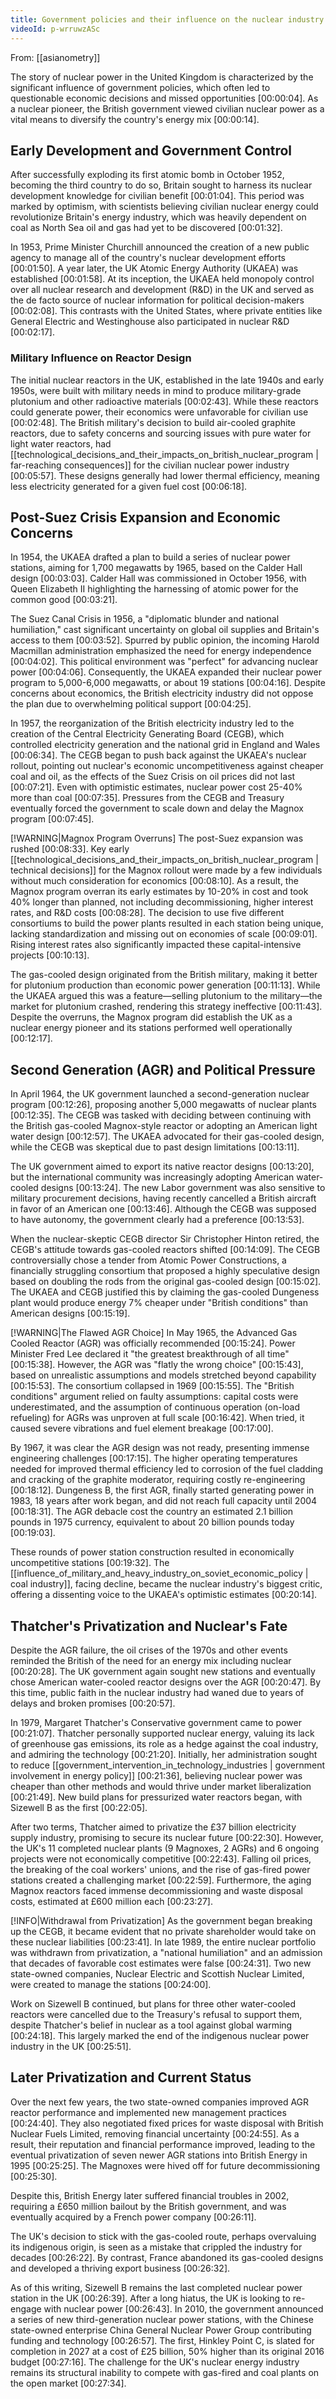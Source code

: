 ```yaml
---
title: Government policies and their influence on the nuclear industry
videoId: p-wrruwzASc
---
```


From: [[asianometry]] <br/> 

The story of nuclear power in the United Kingdom is characterized by the significant influence of government policies, which often led to questionable economic decisions and missed opportunities <a class="yt-timestamp" data-t="00:00:04">[00:00:04]</a>. As a nuclear pioneer, the British government viewed civilian nuclear power as a vital means to diversify the country's energy mix <a class="yt-timestamp" data-t="00:00:14">[00:00:14]</a>.

## Early Development and Government Control

After successfully exploding its first atomic bomb in October 1952, becoming the third country to do so, Britain sought to harness its nuclear development knowledge for civilian benefit <a class="yt-timestamp" data-t="00:01:04">[00:01:04]</a>. This period was marked by optimism, with scientists believing civilian nuclear energy could revolutionize Britain's energy industry, which was heavily dependent on coal as North Sea oil and gas had yet to be discovered <a class="yt-timestamp" data-t="00:01:32">[00:01:32]</a>.

In 1953, Prime Minister Churchill announced the creation of a new public agency to manage all of the country's nuclear development efforts <a class="yt-timestamp" data-t="00:01:50">[00:01:50]</a>. A year later, the UK Atomic Energy Authority (UKAEA) was established <a class="yt-timestamp" data-t="00:01:58">[00:01:58]</a>. At its inception, the UKAEA held monopoly control over all nuclear research and development (R&D) in the UK and served as the de facto source of nuclear information for political decision-makers <a class="yt-timestamp" data-t="00:02:08">[00:02:08]</a>. This contrasts with the United States, where private entities like General Electric and Westinghouse also participated in nuclear R&D <a class="yt-timestamp" data-t="00:02:17">[00:02:17]</a>.

### Military Influence on Reactor Design

The initial nuclear reactors in the UK, established in the late 1940s and early 1950s, were built with military needs in mind to produce military-grade plutonium and other radioactive materials <a class="yt-timestamp" data-t="00:02:43">[00:02:43]</a>. While these reactors could generate power, their economics were unfavorable for civilian use <a class="yt-timestamp" data-t="00:02:48">[00:02:48]</a>. The British military's decision to build air-cooled graphite reactors, due to safety concerns and sourcing issues with pure water for light water reactors, had [[technological_decisions_and_their_impacts_on_british_nuclear_program | far-reaching consequences]] for the civilian nuclear power industry <a class="yt-timestamp" data-t="00:05:57">[00:05:57]</a>. These designs generally had lower thermal efficiency, meaning less electricity generated for a given fuel cost <a class="yt-timestamp" data-t="00:06:18">[00:06:18]</a>.

## Post-Suez Crisis Expansion and Economic Concerns

In 1954, the UKAEA drafted a plan to build a series of nuclear power stations, aiming for 1,700 megawatts by 1965, based on the Calder Hall design <a class="yt-timestamp" data-t="00:03:03">[00:03:03]</a>. Calder Hall was commissioned in October 1956, with Queen Elizabeth II highlighting the harnessing of atomic power for the common good <a class="yt-timestamp" data-t="00:03:21">[00:03:21]</a>.

The Suez Canal Crisis in 1956, a "diplomatic blunder and national humiliation," cast significant uncertainty on global oil supplies and Britain's access to them <a class="yt-timestamp" data-t="00:03:52">[00:03:52]</a>. Spurred by public opinion, the incoming Harold Macmillan administration emphasized the need for energy independence <a class="yt-timestamp" data-t="00:04:02">[00:04:02]</a>. This political environment was "perfect" for advancing nuclear power <a class="yt-timestamp" data-t="00:04:06">[00:04:06]</a>. Consequently, the UKAEA expanded their nuclear power program to 5,000-6,000 megawatts, or about 19 stations <a class="yt-timestamp" data-t="00:04:16">[00:04:16]</a>. Despite concerns about economics, the British electricity industry did not oppose the plan due to overwhelming political support <a class="yt-timestamp" data-t="00:04:25">[00:04:25]</a>.

In 1957, the reorganization of the British electricity industry led to the creation of the Central Electricity Generating Board (CEGB), which controlled electricity generation and the national grid in England and Wales <a class="yt-timestamp" data-t="00:06:34">[00:06:34]</a>. The CEGB began to push back against the UKAEA's nuclear rollout, pointing out nuclear's economic uncompetitiveness against cheaper coal and oil, as the effects of the Suez Crisis on oil prices did not last <a class="yt-timestamp" data-t="00:07:21">[00:07:21]</a>. Even with optimistic estimates, nuclear power cost 25-40% more than coal <a class="yt-timestamp" data-t="00:07:35">[00:07:35]</a>. Pressures from the CEGB and Treasury eventually forced the government to scale down and delay the Magnox program <a class="yt-timestamp" data-t="00:07:45">[00:07:45]</a>.

[!WARNING|Magnox Program Overruns]
The post-Suez expansion was rushed <a class="yt-timestamp" data-t="00:08:33">[00:08:33]</a>. Key early [[technological_decisions_and_their_impacts_on_british_nuclear_program | technical decisions]] for the Magnox rollout were made by a few individuals without much consideration for economics <a class="yt-timestamp" data-t="00:08:10">[00:08:10]</a>. As a result, the Magnox program overran its early estimates by 10-20% in cost and took 40% longer than planned, not including decommissioning, higher interest rates, and R&D costs <a class="yt-timestamp" data-t="00:08:28">[00:08:28]</a>. The decision to use five different consortiums to build the power plants resulted in each station being unique, lacking standardization and missing out on economies of scale <a class="yt-timestamp" data-t="00:09:01">[00:09:01]</a>. Rising interest rates also significantly impacted these capital-intensive projects <a class="yt-timestamp" data-t="00:10:13">[00:10:13]</a>.

The gas-cooled design originated from the British military, making it better for plutonium production than economic power generation <a class="yt-timestamp" data-t="00:11:13">[00:11:13]</a>. While the UKAEA argued this was a feature—selling plutonium to the military—the market for plutonium crashed, rendering this strategy ineffective <a class="yt-timestamp" data-t="00:11:43">[00:11:43]</a>. Despite the overruns, the Magnox program did establish the UK as a nuclear energy pioneer and its stations performed well operationally <a class="yt-timestamp" data-t="00:12:17">[00:12:17]</a>.

## Second Generation (AGR) and Political Pressure

In April 1964, the UK government launched a second-generation nuclear program <a class="yt-timestamp" data-t="00:12:26">[00:12:26]</a>, proposing another 5,000 megawatts of nuclear plants <a class="yt-timestamp" data-t="00:12:35">[00:12:35]</a>. The CEGB was tasked with deciding between continuing with the British gas-cooled Magnox-style reactor or adopting an American light water design <a class="yt-timestamp" data-t="00:12:57">[00:12:57]</a>. The UKAEA advocated for their gas-cooled design, while the CEGB was skeptical due to past design limitations <a class="yt-timestamp" data-t="00:13:11">[00:13:11]</a>.

The UK government aimed to export its native reactor designs <a class="yt-timestamp" data-t="00:13:20">[00:13:20]</a>, but the international community was increasingly adopting American water-cooled designs <a class="yt-timestamp" data-t="00:13:24">[00:13:24]</a>. The new Labor government was also sensitive to military procurement decisions, having recently cancelled a British aircraft in favor of an American one <a class="yt-timestamp" data-t="00:13:46">[00:13:46]</a>. Although the CEGB was supposed to have autonomy, the government clearly had a preference <a class="yt-timestamp" data-t="00:13:53">[00:13:53]</a>.

When the nuclear-skeptic CEGB director Sir Christopher Hinton retired, the CEGB's attitude towards gas-cooled reactors shifted <a class="yt-timestamp" data-t="00:14:09">[00:14:09]</a>. The CEGB controversially chose a tender from Atomic Power Constructions, a financially struggling consortium that proposed a highly speculative design based on doubling the rods from the original gas-cooled design <a class="yt-timestamp" data-t="00:15:02">[00:15:02]</a>. The UKAEA and CEGB justified this by claiming the gas-cooled Dungeness plant would produce energy 7% cheaper under "British conditions" than American designs <a class="yt-timestamp" data-t="00:15:19">[00:15:19]</a>.

[!WARNING|The Flawed AGR Choice]
In May 1965, the Advanced Gas Cooled Reactor (AGR) was officially recommended <a class="yt-timestamp" data-t="00:15:24">[00:15:24]</a>. Power Minister Fred Lee declared it "the greatest breakthrough of all time" <a class="yt-timestamp" data-t="00:15:38">[00:15:38]</a>. However, the AGR was "flatly the wrong choice" <a class="yt-timestamp" data-t="00:15:43">[00:15:43]</a>, based on unrealistic assumptions and models stretched beyond capability <a class="yt-timestamp" data-t="00:15:53">[00:15:53]</a>. The consortium collapsed in 1969 <a class="yt-timestamp" data-t="00:15:55">[00:15:55]</a>. The "British conditions" argument relied on faulty assumptions: capital costs were underestimated, and the assumption of continuous operation (on-load refueling) for AGRs was unproven at full scale <a class="yt-timestamp" data-t="00:16:42">[00:16:42]</a>. When tried, it caused severe vibrations and fuel element breakage <a class="yt-timestamp" data-t="00:17:00">[00:17:00]</a>.

By 1967, it was clear the AGR design was not ready, presenting immense engineering challenges <a class="yt-timestamp" data-t="00:17:15">[00:17:15]</a>. The higher operating temperatures needed for improved thermal efficiency led to corrosion of the fuel cladding and cracking of the graphite moderator, requiring costly re-engineering <a class="yt-timestamp" data-t="00:18:12">[00:18:12]</a>. Dungeness B, the first AGR, finally started generating power in 1983, 18 years after work began, and did not reach full capacity until 2004 <a class="yt-timestamp" data-t="00:18:31">[00:18:31]</a>. The AGR debacle cost the country an estimated 2.1 billion pounds in 1975 currency, equivalent to about 20 billion pounds today <a class="yt-timestamp" data-t="00:19:03">[00:19:03]</a>.

These rounds of power station construction resulted in economically uncompetitive stations <a class="yt-timestamp" data-t="00:19:32">[00:19:32]</a>. The [[influence_of_military_and_heavy_industry_on_soviet_economic_policy | coal industry]], facing decline, became the nuclear industry's biggest critic, offering a dissenting voice to the UKAEA's optimistic estimates <a class="yt-timestamp" data-t="00:20:14">[00:20:14]</a>.

## Thatcher's Privatization and Nuclear's Fate

Despite the AGR failure, the oil crises of the 1970s and other events reminded the British of the need for an energy mix including nuclear <a class="yt-timestamp" data-t="00:20:28">[00:20:28]</a>. The UK government again sought new stations and eventually chose American water-cooled reactor designs over the AGR <a class="yt-timestamp" data-t="00:20:47">[00:20:47]</a>. By this time, public faith in the nuclear industry had waned due to years of delays and broken promises <a class="yt-timestamp" data-t="00:20:57">[00:20:57]</a>.

In 1979, Margaret Thatcher's Conservative government came to power <a class="yt-timestamp" data-t="00:21:07">[00:21:07]</a>. Thatcher personally supported nuclear energy, valuing its lack of greenhouse gas emissions, its role as a hedge against the coal industry, and admiring the technology <a class="yt-timestamp" data-t="00:21:20">[00:21:20]</a>. Initially, her administration sought to reduce [[government_intervention_in_technology_industries | government involvement in energy policy]] <a class="yt-timestamp" data-t="00:21:36">[00:21:36]</a>, believing nuclear power was cheaper than other methods and would thrive under market liberalization <a class="yt-timestamp" data-t="00:21:49">[00:21:49]</a>. New build plans for pressurized water reactors began, with Sizewell B as the first <a class="yt-timestamp" data-t="00:22:05">[00:22:05]</a>.

After two terms, Thatcher aimed to privatize the £37 billion electricity supply industry, promising to secure its nuclear future <a class="yt-timestamp" data-t="00:22:30">[00:22:30]</a>. However, the UK's 11 completed nuclear plants (9 Magnoxes, 2 AGRs) and 6 ongoing projects were not economically competitive <a class="yt-timestamp" data-t="00:22:43">[00:22:43]</a>. Falling oil prices, the breaking of the coal workers' unions, and the rise of gas-fired power stations created a challenging market <a class="yt-timestamp" data-t="00:22:59">[00:22:59]</a>. Furthermore, the aging Magnox reactors faced immense decommissioning and waste disposal costs, estimated at £600 million each <a class="yt-timestamp" data-t="00:23:27">[00:23:27]</a>.

[!INFO|Withdrawal from Privatization]
As the government began breaking up the CEGB, it became evident that no private shareholder would take on these nuclear liabilities <a class="yt-timestamp" data-t="00:23:41">[00:23:41]</a>. In late 1989, the entire nuclear portfolio was withdrawn from privatization, a "national humiliation" and an admission that decades of favorable cost estimates were false <a class="yt-timestamp" data-t="00:24:31">[00:24:31]</a>. Two new state-owned companies, Nuclear Electric and Scottish Nuclear Limited, were created to manage the stations <a class="yt-timestamp" data-t="00:24:00">[00:24:00]</a>.

Work on Sizewell B continued, but plans for three other water-cooled reactors were cancelled due to the Treasury's refusal to support them, despite Thatcher's belief in nuclear as a tool against global warming <a class="yt-timestamp" data-t="00:24:18">[00:24:18]</a>. This largely marked the end of the indigenous nuclear power industry in the UK <a class="yt-timestamp" data-t="00:25:51">[00:25:51]</a>.

## Later Privatization and Current Status

Over the next few years, the two state-owned companies improved AGR reactor performance and implemented new management practices <a class="yt-timestamp" data-t="00:24:40">[00:24:40]</a>. They also negotiated fixed prices for waste disposal with British Nuclear Fuels Limited, removing financial uncertainty <a class="yt-timestamp" data-t="00:24:55">[00:24:55]</a>. As a result, their reputation and financial performance improved, leading to the eventual privatization of seven newer AGR stations into British Energy in 1995 <a class="yt-timestamp" data-t="00:25:25">[00:25:25]</a>. The Magnoxes were hived off for future decommissioning <a class="yt-timestamp" data-t="00:25:30">[00:25:30]</a>.

Despite this, British Energy later suffered financial troubles in 2002, requiring a £650 million bailout by the British government, and was eventually acquired by a French power company <a class="yt-timestamp" data-t="00:26:11">[00:26:11]</a>.

The UK's decision to stick with the gas-cooled route, perhaps overvaluing its indigenous origin, is seen as a mistake that crippled the industry for decades <a class="yt-timestamp" data-t="00:26:22">[00:26:22]</a>. By contrast, France abandoned its gas-cooled designs and developed a thriving export business <a class="yt-timestamp" data-t="00:26:32">[00:26:32]</a>.

As of this writing, Sizewell B remains the last completed nuclear power station in the UK <a class="yt-timestamp" data-t="00:26:39">[00:26:39]</a>. After a long hiatus, the UK is looking to re-engage with nuclear power <a class="yt-timestamp" data-t="00:26:43">[00:26:43]</a>. In 2010, the government announced a series of new third-generation nuclear power stations, with the Chinese state-owned enterprise China General Nuclear Power Group contributing funding and technology <a class="yt-timestamp" data-t="00:26:57">[00:26:57]</a>. The first, Hinkley Point C, is slated for completion in 2027 at a cost of £25 billion, 50% higher than its original 2016 budget <a class="yt-timestamp" data-t="00:27:16">[00:27:16]</a>. The challenge for the UK's nuclear energy industry remains its structural inability to compete with gas-fired and coal plants on the open market <a class="yt-timestamp" data-t="00:27:34">[00:27:34]</a>.